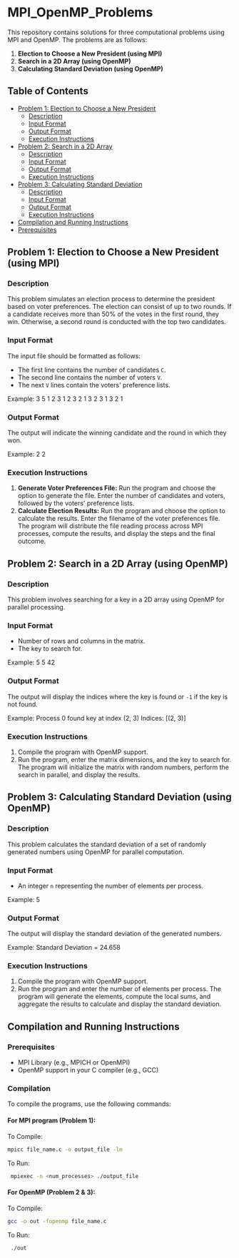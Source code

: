 # MPI_OpenMP_Problems

This repository contains solutions for three computational problems using MPI and OpenMP. The problems are as follows:
1. **Election to Choose a New President (using MPI)**
2. **Search in a 2D Array (using OpenMP)**
3. **Calculating Standard Deviation (using OpenMP)**

## Table of Contents
- [Problem 1: Election to Choose a New President](#problem-1-election-to-choose-a-new-president-using-mpi)
  - [Description](#description)
  - [Input Format](#input-format)
  - [Output Format](#output-format)
  - [Execution Instructions](#execution-instructions)
- [Problem 2: Search in a 2D Array](#problem-2-search-in-a-2d-array-using-openmp)
  - [Description](#description-1)
  - [Input Format](#input-format-1)
  - [Output Format](#output-format-1)
  - [Execution Instructions](#execution-instructions-1)
- [Problem 3: Calculating Standard Deviation](#problem-3-calculating-standard-deviation-using-openmp)
  - [Description](#description-2)
  - [Input Format](#input-format-2)
  - [Output Format](#output-format-2)
  - [Execution Instructions](#execution-instructions-2)
- [Compilation and Running Instructions](#compilation-and-running-instructions)
- [Prerequisites](#prerequisites)


## Problem 1: Election to Choose a New President (using MPI)

### Description
This problem simulates an election process to determine the president based on voter preferences. The election can consist of up to two rounds. If a candidate receives more than 50% of the votes in the first round, they win. Otherwise, a second round is conducted with the top two candidates.

### Input Format
The input file should be formatted as follows:
- The first line contains the number of candidates `C`.
- The second line contains the number of voters `V`.
- The next `V` lines contain the voters' preference lists.

Example:
3 5
1 2 3
1 2 3
2 1 3
2 3 1
3 2 1

### Output Format
The output will indicate the winning candidate and the round in which they won.

Example:
2 2

### Execution Instructions
1. **Generate Voter Preferences File:**
   Run the program and choose the option to generate the file. Enter the number of candidates and voters, followed by the voters' preference lists.
2. **Calculate Election Results:**
   Run the program and choose the option to calculate the results. Enter the filename of the voter preferences file. The program will distribute the file reading process across MPI processes, compute the results, and display the steps and the final outcome.

## Problem 2: Search in a 2D Array (using OpenMP)

### Description
This problem involves searching for a key in a 2D array using OpenMP for parallel processing.

### Input Format
- Number of rows and columns in the matrix.
- The key to search for.

Example:
5 5 42


### Output Format
The output will display the indices where the key is found or `-1` if the key is not found.

Example:
Process 0 found key at index (2, 3)
Indices: [(2, 3)]



### Execution Instructions
1. Compile the program with OpenMP support.
2. Run the program, enter the matrix dimensions, and the key to search for. The program will initialize the matrix with random numbers, perform the search in parallel, and display the results.

## Problem 3: Calculating Standard Deviation (using OpenMP)

### Description
This problem calculates the standard deviation of a set of randomly generated numbers using OpenMP for parallel computation.

### Input Format
- An integer `n` representing the number of elements per process.

Example:
5


### Output Format
The output will display the standard deviation of the generated numbers.

Example:
Standard Deviation = 24.658

### Execution Instructions
1. Compile the program with OpenMP support.
2. Run the program and enter the number of elements per process. The program will generate the elements, compute the local sums, and aggregate the results to calculate and display the standard deviation.

## Compilation and Running Instructions

### Prerequisites
- MPI Library (e.g., MPICH or OpenMPI)
- OpenMP support in your C compiler (e.g., GCC)

### Compilation
To compile the programs, use the following commands:


#### For MPI program (Problem 1):
To Compile:
```sh
mpicc file_name.c -o output_file -lm
```
To Run:
```sh
 mpiexec -n <num_processes> ./output_file
```

#### For OpenMP (Problem 2 & 3):
To Compile:
```sh
gcc -o out -fopenmp file_name.c
```
To Run:
```sh
 ./out
```
